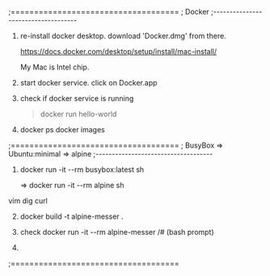 ;====================================
; Docker 
;------------------------------------

1. re-install docker desktop. 
   download 'Docker.dmg' from there.
   
   https://docs.docker.com/desktop/setup/install/mac-install/

   My Mac is Intel chip.

2. start docker service. click on Docker.app

3. check if docker service is running
   > docker run hello-world

4. docker ps
   docker images

;====================================
; BusyBox => Ubuntu:minimal => alpine
;------------------------------------

1.  docker run -it --rm busybox:latest sh

    => docker run -it --rm alpine sh


vim
dig
curl


2. docker build -t alpine-messer .

3. check
   docker run -it --rm alpine-messer
   /# (bash prompt)

4. 

;====================================
